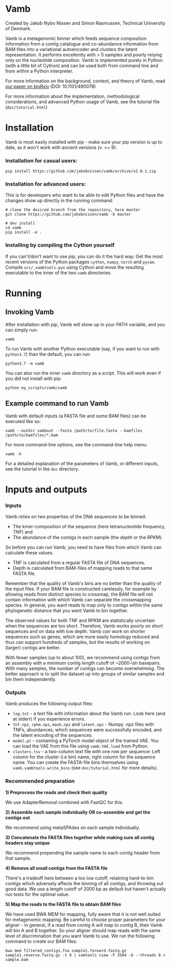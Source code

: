 # Vamb

Created by Jakob Nybo Nissen and Simon Rasmussen, Technical University of Denmark.

Vamb is a metagenomic binner which feeds sequence composition information from a contig catalogue and co-abundance information from BAM files into a variational autoencoder and clusters the latent representation. It performs excellently with > 5 samples and poorly relying only on the nucleotide composition. Vamb is implemented purely in Python (with a little bit of Cython) and can be used both from command line and from within a Python interpreter.

For more information on the background, context, and theory of Vamb, read [our paper on bioRxiv](https://www.biorxiv.org/content/early/2018/12/19/490078) (DOI: 10.1101/490078)

For more information about the implementation, methodological considerations, and advanced Python usage of Vamb, see the tutorial file (`doc/tutorial.html`)

# Installation
Vamb is most easily installed with pip - make sure your pip version is up to date, as it won't work with ancient versions (v. <= 9).

### Installation for casual users:

```
pip install https://github.com/jakobnissen/vamb/archive/v2.0.1.zip
```

### Installation for advanced users:

This is for developers who want to be able to edit Python files and have the changes show up directly in the running command:

```
# clone the desired branch from the repository, here master
git clone https://github.com/jakobnissen/vamb -b master

# dev install
cd vamb
pip install -e .
```

### Installing by compiling the Cython yourself

If you can't/don't want to use pip, you can do it the hard way: Get the most recent versions of the Python packages `cython`, `numpy`, `torch` and `pysam`. Compile `src/_vambtools.pyx` using Cython and move the resulting executable to the inner of the two `vamb` directories.

# Running

## Invoking Vamb

After installation with pip, Vamb will show up in your PATH variable, and you can simply run:

```
vamb
```

To run Vamb with another Python executable (say, if you want to run with `python3.7`) than the default, you can run:

```
python3.7 -m vamb
```

You can also run the inner `vamb` directory as a script. This will work even if you did not install with pip:

```
python my_scripts/vamb/vamb
```

## Example command to run Vamb

Vamb with default inputs (a FASTA file and some BAM files) can be executed like so:

```
vamb --outdir vambout --fasta /path/to/file.fasta --bamfiles /path/to/bamfiles/*.bam
```

For more command-line options, see the command-line help menu:
```
vamb -h
```

For a detailed explanation of the parameters of Vamb, or different inputs, see the tutorial in the `doc` directory.

# Inputs and outputs

### Inputs

Vamb relies on two properties of the DNA sequences to be binned:

* The kmer-composition of the sequence (here tetranucleotide frequency, *TNF*) and
* The abundance of the contigs in each sample (the *depth* or the *RPKM*).

So before you can run Vamb, you need to have files from which Vamb can calculate these values.

* TNF is calculated from a regular FASTA file of DNA sequences.
* Depth is calculated from BAM-files of mapping reads to that same FASTA file.

Remember that the quality of Vamb's bins are no better than the quality of the input files. If your BAM file is constructed carelessly, for example by allowing reads from distinct species to crossmap, the BAM file will not contain information with which Vamb can separate the crossmapping species. In general, you want reads to map only to contigs within the same phylogenetic distance that you want Vamb to bin together.

The observed values for both TNF and RPKM are statistically uncertain when the sequences are too short. Therefore, Vamb works poorly on short sequences and on data with low depth. Vamb *can* work on shorter sequences such as genes, which are more easily homology reduced and thus can support hundreds of samples, but the results of working on (larger) contigs are better.

With fewer samples (up to about 100), we recommend using contigs from an assembly with a minimum contig length cutoff of ~2000-ish basepairs. With many samples, the number of contigs can become overwhelming. The better approach is to split the dataset up into groups of similar samples and bin them independently.

### Outputs

Vamb produces the following output files:

- `log.txt` - a text file with information about the Vamb run. Look here (and at stderr) if you experience errors.
- `tnf.npz`, `rpkm.npz`, `mask.npz` and `latent.npz` - Numpy .npz files with TNFs, abundances, which sequences were successfully encoded, and the latent encoding of the sequences.
- `model.pt` - containing a PyTorch model object of the trained VAE. You can load the VAE from this file using `vamb.VAE.load` from Python.
- `clusters.tsv` - a two-column text file with one row per sequence: Left column for the cluster (i.e bin) name, right column for the sequence name. You can create the FASTA-file bins themselves using `vamb.vambtools.write_bins` (see `doc/tutorial.html` for more details).

### Recommended preparation

__1) Preprocess the reads and check their quality__

We use AdapterRemoval combined with FastQC for this.

__2) Assemble each sample individually OR co-assemble and get the contigs out__

We recommend using metaSPAdes on each sample individually.

__3) Concatenate the FASTA files together while making sure all contig headers stay unique__

We recommend prepending the sample name to each contig header from that sample.

__4) Remove all small contigs from the FASTA file__

There's a tradeoff here between a too low cutoff, retaining hard-to-bin contigs which adversely affects the binning of all contigs, and throwing out good data. We use a length cutoff of 2000 bp as default but haven't actually run tests for the optimal value.

__5) Map the reads to the FASTA file to obtain BAM files__

We have used BWA MEM for mapping, fully aware that it is not well suited for metagenomic mapping. Be careful to choose proper parameters for your aligner - in general, if a read from contig A will map to contig B, then Vamb will bin A and B together. So your aligner should map reads with the same level of discrimination that you want Vamb to use. We run the following command to create our BAM files:

`bwa mem filtered_contigs.fna sample1.forward.fastq.gz sample1.reverse.fastq.gz -t 8 | samtools view -F 3584 -b --threads 8 > sample.bam`

